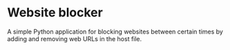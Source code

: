 # Website blocker
A simple Python application for blocking websites between certain times by adding and removing web URLs in the host file.
